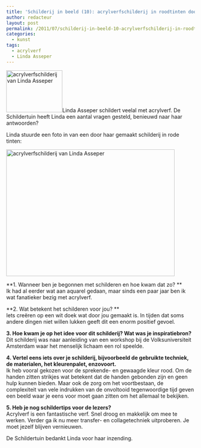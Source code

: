 ```yaml
---
title: 'Schilderij in beeld (10): acrylverfschilderij in roodtinten door Linda Asseper'
author: redacteur
layout: post
permalink: /2011/07/schilderij-in-beeld-10-acrylverfschilderij-in-roodtinten-door-linda-asseper/
categories:
  - kunst
tags:
  - acrylverf
  - Linda Asseper
---
```

<img class="alignleft size-thumbnail wp-image-2063" title="acrylverfschilderij van Linda Asseper" src="http://www.schildertuin.nl/wordpress/wp-content/uploads/2011/06/schilderij-van-Linda-Asseper-150x112.jpg" alt="acrylverfschilderij van Linda Asseper" width="150" height="112" />Linda Asseper schildert veelal met acrylverf. De Schildertuin heeft Linda een aantal vragen gesteld, benieuwd naar haar antwoorden?<!--more Lees het interview met Linda->-->

Linda stuurde een foto in van een door haar gemaakt schilderij in rode tinten:

<img class="aligncenter size-full wp-image-2063" title="acrylverfschilderij van Linda Asseper" src="http://www.schildertuin.nl/wordpress/wp-content/uploads/2011/06/schilderij-van-Linda-Asseper.jpg" alt="acrylverfschilderij van Linda Asseper" width="450" height="338" />

**1. Wanneer ben je begonnen met schilderen en hoe kwam dat zo? **  
Ik had al eerder wat aan aquarel gedaan, maar sinds een paar jaar ben ik wat fanatieker bezig met acrylverf.

**2. Wat betekent het schilderen voor jou? **  
Iets creëren op een wit doek wat door jou gemaakt is. In tijden dat soms andere dingen niet willen lukken geeft dit een enorm positief gevoel.

**3. Hoe kwam je op het idee voor dit schilderij? Wat was je inspiratiebron?**  
Dit schilderij was naar aanleiding van een workshop bij de Volksuniversiteit Amsterdam waar het menselijk lichaam een rol speelde.

**4. Vertel eens iets over je schilderij, bijvoorbeeld de gebruikte techniek, de materialen, het kleurenpalet, enzovoort.**  
Ik heb vooral gekozen voor de sprekende- en gewaagde kleur rood. Om de handen zitten strikjes wat betekent dat de handen gebonden zijn en geen hulp kunnen bieden. Maar ook de zorg om het voortbestaan, de complexiteit van vele indrukken van de onvoltooid tegenwoordige tijd geven een beeld waar je eens voor moet gaan zitten om het allemaal te bekijken.

**5. Heb je nog schildertips voor de lezers?**  
Acrylverf is een fantastische verf. Snel droog en makkelijk om mee te werken. Verder ga ik nu meer transfer- en collagetechniek uitproberen. Je moet jezelf blijven vernieuwen.

De Schildertuin bedankt Linda voor haar inzending.

&nbsp;